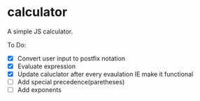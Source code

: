 # calculator
A simple JS calculator.

To Do:

* [x] Convert user input to postfix notation
* [x] Evaluate expression
* [x] Update caluclator after every evaulation IE make it functional 
* [ ] Add special precedence(paretheses)
* [ ] Add exponents
